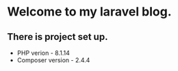 # Welcome to my laravel blog.

## There is project set up.

-   PHP verion - 8.1.14
-   Composer version - 2.4.4
